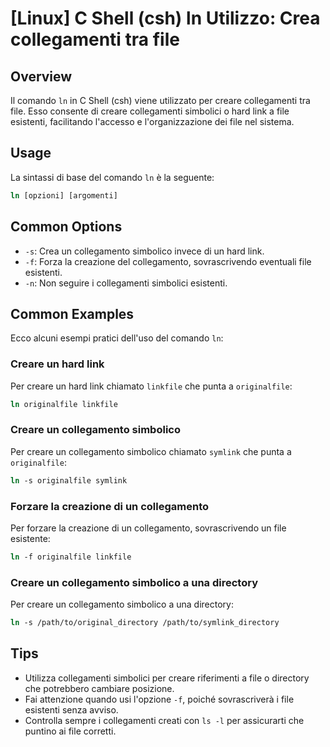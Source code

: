 # [Linux] C Shell (csh) ln Utilizzo: Crea collegamenti tra file

## Overview
Il comando `ln` in C Shell (csh) viene utilizzato per creare collegamenti tra file. Esso consente di creare collegamenti simbolici o hard link a file esistenti, facilitando l'accesso e l'organizzazione dei file nel sistema.

## Usage
La sintassi di base del comando `ln` è la seguente:

```csh
ln [opzioni] [argomenti]
```

## Common Options
- `-s`: Crea un collegamento simbolico invece di un hard link.
- `-f`: Forza la creazione del collegamento, sovrascrivendo eventuali file esistenti.
- `-n`: Non seguire i collegamenti simbolici esistenti.

## Common Examples
Ecco alcuni esempi pratici dell'uso del comando `ln`:

### Creare un hard link
Per creare un hard link chiamato `linkfile` che punta a `originalfile`:

```csh
ln originalfile linkfile
```

### Creare un collegamento simbolico
Per creare un collegamento simbolico chiamato `symlink` che punta a `originalfile`:

```csh
ln -s originalfile symlink
```

### Forzare la creazione di un collegamento
Per forzare la creazione di un collegamento, sovrascrivendo un file esistente:

```csh
ln -f originalfile linkfile
```

### Creare un collegamento simbolico a una directory
Per creare un collegamento simbolico a una directory:

```csh
ln -s /path/to/original_directory /path/to/symlink_directory
```

## Tips
- Utilizza collegamenti simbolici per creare riferimenti a file o directory che potrebbero cambiare posizione.
- Fai attenzione quando usi l'opzione `-f`, poiché sovrascriverà i file esistenti senza avviso.
- Controlla sempre i collegamenti creati con `ls -l` per assicurarti che puntino ai file corretti.